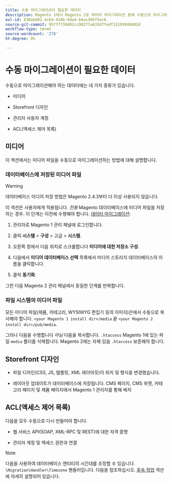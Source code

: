 ```yaml
---
title: 수동 마이그레이션이 필요한 데이터
description: Magento 1에서 Magento 2로 데이터 마이그레이션 중에 수동으로 마이그레이션해야 하는 데이터와 그 방법에 대해 알아봅니다.
exl-id: 830abd81-4c6d-418b-9da4-b6acd95f5ec8
source-git-commit: 95ffff39d82cc9027fa633dffedf15193040802d
workflow-type: tm+mt
source-wordcount: '278'
ht-degree: 0%

---
```


# 수동 마이그레이션이 필요한 데이터

수동으로 마이그레이션해야 하는 데이터에는 네 가지 종류가 있습니다.

* 미디어

* Storefront 디자인

* 관리자 사용자 계정

* ACL(액세스 제어 목록)

## 미디어

이 섹션에서는 미디어 파일을 수동으로 마이그레이션하는 방법에 대해 설명합니다.

### 데이터베이스에 저장된 미디어 파일

>[!WARNING]
>
>데이터베이스 미디어 저장 방법은 Magento 2.4.3부터 더 이상 사용되지 않습니다.


이 섹션은 사용자에게 적용됩니다. *전용* Magento 데이터베이스에 미디어 파일을 저장하는 경우. 이 단계는 이전에 수행해야 합니다. [데이터 마이그레이션](data.md):

1. 관리자로 Magento 1 관리 패널에 로그인합니다.

1. 클릭 **시스템** > **구성** > 고급 > **시스템**.

1. 오른쪽 창에서 다음 위치로 스크롤합니다 **미디어에 대한 저장소 구성**.

1. 다음에서 **미디어 데이터베이스 선택** 목록에서 미디어 스토리지 데이터베이스의 이름을 클릭합니다.

1. 클릭 **동기화**.

그런 다음 Magento 2 관리 패널에서 동일한 단계를 반복합니다.

### 파일 시스템의 미디어 파일

모든 미디어 파일(제품, 카테고리, WYSIWYG 편집기 등의 이미지)은에서 수동으로 복사해야 합니다. `<your Magento 1 install dir>/media` 끝 `<your Magento 2 install dir>/pub/media`.

그러나 다음을 수행합니다 *아님* 다음을 복사합니다. `.htaccess` Magento 1에 있는 파일 `media` 폴더를 삭제합니다. Magento 2에는 자체 있음 `.htaccess` 보존해야 합니다.

## Storefront 디자인

* 파일 디자인(CSS, JS, 템플릿, XML 레이아웃)이 위치 및 형식을 변경했습니다.

* 레이아웃 업데이트가 데이터베이스에 저장됩니다. CMS 페이지, CMS 위젯, 카테고리 페이지 및 제품 페이지에서 Magento 1 관리자를 통해 배치

## ACL(액세스 제어 목록)

다음을 모두 수동으로 다시 만들어야 합니다.

* 웹 서비스 API(SOAP, XML-RPC 및 REST)에 대한 자격 증명

* 관리자 계정 및 액세스 권한과 연결

>[!NOTE]
>
>다음을 사용하여 데이터베이스 엔티티의 시간대를 조정할 수 있습니다. `\Migration\Handler\Timezone` 핸들러입니다. 다음을 참조하십시오. [후속 작업](follow-up.md) 섹션에 자세히 설명되어 있습니다.
